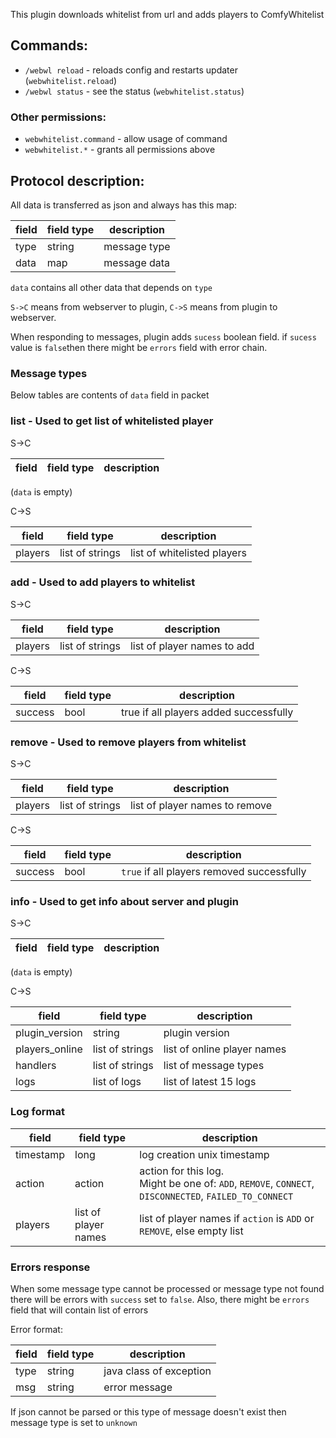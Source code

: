 This plugin downloads whitelist from url and adds players to ComfyWhitelist

## Commands:
* `/webwl reload` - reloads config and restarts updater (`webwhitelist.reload`)
* `/webwl status` - see the status (`webwhitelist.status`)

### Other permissions:
* `webwhitelist.command` - allow usage of command
* `webwhitelist.*` - grants all permissions above

## Protocol description:
All data is transferred as json and always has this map:

| field | field type | description  |
|-------|------------|--------------|
| type  | string     | message type |
| data  | map        | message data |

`data` contains all other data that depends on `type`
 
`S->C` means from webserver to plugin, `C->S` means from plugin to webserver.

When responding to messages, plugin adds `sucess` boolean field.
if `sucess` value is `false`then there might be `errors` field with error chain.

### Message types

Below tables are contents of `data` field in packet

### list - Used to get list of whitelisted player

S->C

| field | field type | description  |
|-------|------------|--------------|
(`data` is empty)

C->S

| field   | field type      | description                 |
|---------|-----------------|-----------------------------|
| players | list of strings | list of whitelisted players |

### add - Used to add players to whitelist

S->C

| field   | field type      | description                 |
|---------|-----------------|-----------------------------|
| players | list of strings | list of player names to add |


C->S

| field   | field type | description                            |
|---------|------------|----------------------------------------|
| success | bool       | true if all players added successfully |

### remove - Used to remove players from whitelist

S->C

| field   | field type      | description                    |
|---------|-----------------|--------------------------------|
| players | list of strings | list of player names to remove |


C->S

| field   | field type | description                                |
|---------|------------|--------------------------------------------|
| success | bool       | `true` if all players removed successfully |

### info - Used to get info about server and plugin

S->C

| field | field type | description  |
|-------|------------|--------------|
(`data` is empty)

C->S

| field          | field type      | description                 |
|----------------|-----------------|-----------------------------|
| plugin_version | string          | plugin version              |
| players_online | list of strings | list of online player names |
| handlers       | list of strings | list of message types       |
| logs           | list of logs    | list of latest 15 logs      |

### Log format
| field     | field type           | description                                                                                               |
|-----------|----------------------|-----------------------------------------------------------------------------------------------------------|
| timestamp | long                 | log creation unix timestamp                                                                               |
| action    | action               | action for this log.<br/>Might be one of: `ADD`, `REMOVE`, `CONNECT`, `DISCONNECTED`, `FAILED_TO_CONNECT` |
| players   | list of player names | list of player names if `action` is `ADD` or `REMOVE`, else empty list                                    |

### Errors response
When some message type cannot be processed or message type not found there will be errors with `success` set to `false`.
Also, there might be `errors` field that will contain list of errors

Error format:

| field | field type | description             |
|-------|------------|-------------------------|
| type  | string     | java class of exception |
| msg   | string     | error message           |

If json cannot be parsed or this type of message doesn't exist then message type is set to `unknown`